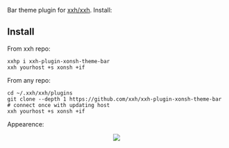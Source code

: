 Bar theme plugin for [xxh/xxh](https://github.com/xxh/xxh). Install:

## Install
From xxh repo:
```
xxhp i xxh-plugin-xonsh-theme-bar
xxh yourhost +s xonsh +if
```
From any repo:
```
cd ~/.xxh/xxh/plugins
git clone --depth 1 https://github.com/xxh/xxh-plugin-xonsh-theme-bar
# connect once with updating host
xxh yourhost +s xonsh +if
```

Appearence:
<p align="center">  
  <a href="https://asciinema.org/a/osSEzqnmH9pMYEZibNe2K7ZL7" target="_blank"><img src="https://asciinema.org/a/osSEzqnmH9pMYEZibNe2K7ZL7.svg"></a><br>
</p>
